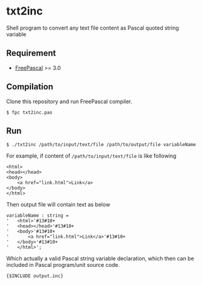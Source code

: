 # txt2inc
Shell program to convert any text file content as Pascal quoted string variable

## Requirement

- [FreePascal](https://www.freepascal.org/) >= 3.0

## Compilation

Clone this repository and run FreePascal compiler.

```
$ fpc txt2inc.pas
```

## Run

```
$ ./txt2inc /path/to/input/text/file /path/to/output/file variableName
```

For example, if content of `/path/to/input/text/file` is like following

```
<html>
<head></head>
<body>
    <a href="link.html">Link</a>
</body>
</html>
```

Then output file will contain text as below

```
variableName : string =
'   <html>'#13#10+
'   <head></head>'#13#10+
'   <body>'#13#10+
'       <a href="link.html">Link</a>'#13#10+
'   </body>'#13#10+
'   </html>';
```

Which actually a valid Pascal string variable declaration, which then can be
included in Pascal program/unit source code.

```
{$INCLUDE output.inc}
```
